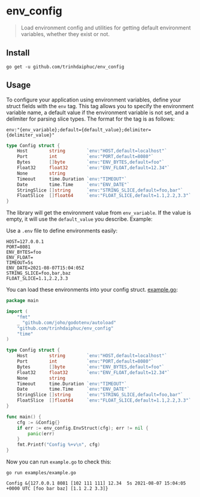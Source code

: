 # env_config

> Load environment config and utilities for getting default environment variables, whether they exist or not.

## Install

```shell
go get -u github.com/trinhdaiphuc/env_config
```

## Usage

To configure your application using environment variables, define your struct fields with the `env` tag. This tag allows you to specify the environment variable name, a default value if the environment variable is not set, and a delimiter for parsing slice types. The format for the tag is as follows:

`env:"{env_variable};default={default_value};delimiter={delimiter_value}"`

```go
type Config struct {
    Host        string        `env:"HOST,default=localhost"`
    Port        int           `env:"PORT,default=8080"`
    Bytes       []byte        `env:"ENV_BYTES,default=foo"`
    Float32     float32       `env:"ENV_FLOAT,default=12.34"`
    None        string
    Timeout     time.Duration `env:"TIMEOUT"`
    Date        time.Time     `env:"ENV_DATE"`
    StringSlice []string      `env:"STRING_SLICE,default=foo,bar"`
    FloatSlice  []float64     `env:"FLOAT_SLICE,default=1.1,2.2,3.3"`
}
```

The library will get the environment value from `env_variable`. If the value is empty, it will use the `default_value` you describe. Example:

Use a `.env` file to define environments easily:

```dotenv
HOST=127.0.0.1
PORT=8081
ENV_BYTES=foo
ENV_FLOAT=
TIMEOUT=5s
ENV_DATE=2021-08-07T15:04:05Z
STRING_SLICE=foo,bar,baz
FLOAT_SLICE=1.1,2.2,3.3
```

You can load these environments into your config struct. [example.go](./examples/example.go):

```go
package main

import (
    "fmt"
    _ "github.com/joho/godotenv/autoload"
    "github.com/trinhdaiphuc/env_config"
    "time"
)

type Config struct {
    Host        string        `env:"HOST,default=localhost"`
    Port        int           `env:"PORT,default=8080"`
    Bytes       []byte        `env:"ENV_BYTES,default=foo"`
    Float32     float32       `env:"ENV_FLOAT,default=12.34"`
    None        string
    Timeout     time.Duration `env:"TIMEOUT"`
    Date        time.Time     `env:"ENV_DATE"`
    StringSlice []string      `env:"STRING_SLICE,default=foo,bar"`
    FloatSlice  []float64     `env:"FLOAT_SLICE,default=1.1,2.2,3.3"`
}

func main() {
    cfg := &Config{}
    if err := env_config.EnvStruct(cfg); err != nil {
        panic(err)
    }
    fmt.Printf("Config %+v\n", cfg)
}
```

Now you can run `example.go` to check this:

```shell
go run examples/example.go

Config &{127.0.0.1 8081 [102 111 111] 12.34  5s 2021-08-07 15:04:05 +0000 UTC [foo bar baz] [1.1 2.2 3.3]}
```
